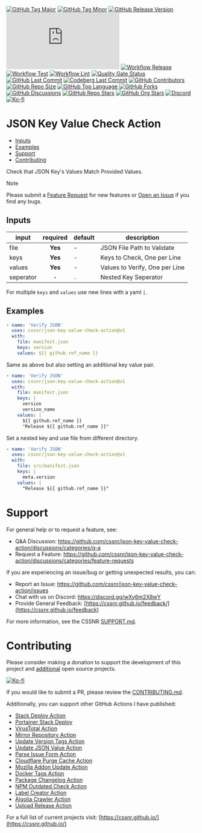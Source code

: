 [![GitHub Tag Major](https://img.shields.io/github/v/tag/cssnr/json-key-value-check-action?sort=semver&filter=!v*.*&logo=git&logoColor=white&labelColor=585858&label=%20)](https://github.com/cssnr/json-key-value-check-action/tags)
[![GitHub Tag Minor](https://img.shields.io/github/v/tag/cssnr/json-key-value-check-action?sort=semver&filter=!v*.*.*&logo=git&logoColor=white&labelColor=585858&label=%20)](https://github.com/cssnr/json-key-value-check-action/releases)
[![GitHub Release Version](https://img.shields.io/github/v/release/cssnr/json-key-value-check-action?logo=git&logoColor=white&labelColor=585858&label=%20)](https://github.com/cssnr/json-key-value-check-action/releases/latest)
[![GitHub Dist Size](https://img.shields.io/github/size/cssnr/json-key-value-check-action/dist%2Findex.js?logo=bookstack&logoColor=white&label=dist%20size)](https://github.com/cssnr/json-key-value-check-action/blob/master/src/index.ts)
[![Workflow Release](https://img.shields.io/github/actions/workflow/status/cssnr/json-key-value-check-action/release.yaml?logo=cachet&label=release)](https://github.com/cssnr/json-key-value-check-action/actions/workflows/release.yaml)
[![Workflow Test](https://img.shields.io/github/actions/workflow/status/cssnr/json-key-value-check-action/test.yaml?logo=cachet&label=test)](https://github.com/cssnr/json-key-value-check-action/actions/workflows/test.yaml)
[![Workflow Lint](https://img.shields.io/github/actions/workflow/status/cssnr/json-key-value-check-action/lint.yaml?logo=cachet&label=lint)](https://github.com/cssnr/json-key-value-check-action/actions/workflows/lint.yaml)
[![Quality Gate Status](https://sonarcloud.io/api/project_badges/measure?project=cssnr_json-key-value-check-action&metric=alert_status)](https://sonarcloud.io/summary/new_code?id=cssnr_json-key-value-check-action)
[![GitHub Last Commit](https://img.shields.io/github/last-commit/cssnr/json-key-value-check-action?logo=github&label=updated)](https://github.com/cssnr/json-key-value-check-action/pulse)
[![Codeberg Last Commit](https://img.shields.io/gitea/last-commit/cssnr/json-key-value-check-action/master?gitea_url=https%3A%2F%2Fcodeberg.org%2F&logo=codeberg&logoColor=white&label=updated)](https://codeberg.org/cssnr/json-key-value-check-action)
[![GitHub Contributors](https://img.shields.io/github/contributors/cssnr/json-key-value-check-action?logo=github)](https://github.com/cssnr/json-key-value-check-action/graphs/contributors)
[![GitHub Repo Size](https://img.shields.io/github/repo-size/cssnr/json-key-value-check-action?logo=bookstack&logoColor=white&label=repo%20size)](https://github.com/cssnr/json-key-value-check-action?tab=readme-ov-file#readme)
[![GitHub Top Language](https://img.shields.io/github/languages/top/cssnr/json-key-value-check-action?logo=htmx)](https://github.com/cssnr/json-key-value-check-action)
[![GitHub Forks](https://img.shields.io/github/forks/cssnr/json-key-value-check-action?style=flat&logo=github)](https://github.com/cssnr/json-key-value-check-action/forks)
[![GitHub Discussions](https://img.shields.io/github/discussions/cssnr/json-key-value-check-action?logo=github)](https://github.com/cssnr/json-key-value-check-action/discussions)
[![GitHub Repo Stars](https://img.shields.io/github/stars/cssnr/json-key-value-check-action?style=flat&logo=github)](https://github.com/cssnr/json-key-value-check-action/stargazers)
[![GitHub Org Stars](https://img.shields.io/github/stars/cssnr?style=flat&logo=github&label=org%20stars)](https://cssnr.github.io/)
[![Discord](https://img.shields.io/discord/899171661457293343?logo=discord&logoColor=white&label=discord&color=7289da)](https://discord.gg/wXy6m2X8wY)
[![Ko-fi](https://img.shields.io/badge/Ko--fi-72a5f2?logo=kofi&label=support)](https://ko-fi.com/cssnr)

# JSON Key Value Check Action

- [Inputs](#Inputs)
- [Examples](#Examples)
- [Support](#Support)
- [Contributing](#Contributing)

Check that JSON Key's Values Match Provided Values.

> [!NOTE]  
> Please submit a [Feature Request](https://github.com/cssnr/json-key-value-check-action/discussions/categories/feature-requests)
> for new features or [Open an Issue](https://github.com/cssnr/json-key-value-check-action/issues) if you find any bugs.

## Inputs

| input     | required | default | description                    |
| --------- | :------: | ------- | ------------------------------ |
| file      | **Yes**  | -       | JSON File Path to Validate     |
| keys      | **Yes**  | -       | Keys to Check, One per Line    |
| values    | **Yes**  | -       | Values to Verify, One per Line |
| seperator |    -     | `.`     | Nested Key Seperator           |

For multiple `keys` and `values` use new lines with a yaml `|`.

## Examples

```yaml
- name: 'Verify JSON'
  uses: cssnr/json-key-value-check-action@v1
  with:
    file: manifest.json
    keys: version
    values: ${{ github.ref_name }}
```

Same as above but also setting an additional key value pair.

```yaml
- name: 'Verify JSON'
  uses: cssnr/json-key-value-check-action@v1
  with:
    file: manifest.json
    keys: |
      version
      version_name
    values: |
      ${{ github.ref_name }}
      "Release ${{ github.ref_name }}"
```

Set a nested key and use file from different directory.

```yaml
- name: 'Verify JSON'
  uses: cssnr/json-key-value-check-action@v1
  with:
    file: src/manifest.json
    keys: |
      meta.version
    values: |
      "Release ${{ github.ref_name }}"
```

# Support

For general help or to request a feature, see:

- Q&A Discussion: https://github.com/cssnr/json-key-value-check-action/discussions/categories/q-a
- Request a Feature: https://github.com/cssnr/json-key-value-check-action/discussions/categories/feature-requests

If you are experiencing an issue/bug or getting unexpected results, you can:

- Report an Issue: https://github.com/cssnr/json-key-value-check-action/issues
- Chat with us on Discord: https://discord.gg/wXy6m2X8wY
- Provide General Feedback: [https://cssnr.github.io/feedback/](https://cssnr.github.io/feedback)

For more information, see the CSSNR [SUPPORT.md](https://github.com/cssnr/.github/blob/master/.github/SUPPORT.md#support).

# Contributing

Please consider making a donation to support the development of this project
and [additional](https://cssnr.com/) open source projects.

[![Ko-fi](https://ko-fi.com/img/githubbutton_sm.svg)](https://ko-fi.com/cssnr)

If you would like to submit a PR, please review the [CONTRIBUTING.md](#contributing-ov-file).

Additionally, you can support other GitHub Actions I have published:

- [Stack Deploy Action](https://github.com/cssnr/stack-deploy-action?tab=readme-ov-file#readme)
- [Portainer Stack Deploy](https://github.com/cssnr/portainer-stack-deploy-action?tab=readme-ov-file#readme)
- [VirusTotal Action](https://github.com/cssnr/virustotal-action?tab=readme-ov-file#readme)
- [Mirror Repository Action](https://github.com/cssnr/mirror-repository-action?tab=readme-ov-file#readme)
- [Update Version Tags Action](https://github.com/cssnr/update-version-tags-action?tab=readme-ov-file#readme)
- [Update JSON Value Action](https://github.com/cssnr/update-json-value-action?tab=readme-ov-file#readme)
- [Parse Issue Form Action](https://github.com/cssnr/parse-issue-form-action?tab=readme-ov-file#readme)
- [Cloudflare Purge Cache Action](https://github.com/cssnr/cloudflare-purge-cache-action?tab=readme-ov-file#readme)
- [Mozilla Addon Update Action](https://github.com/cssnr/mozilla-addon-update-action?tab=readme-ov-file#readme)
- [Docker Tags Action](https://github.com/cssnr/docker-tags-action?tab=readme-ov-file#readme)
- [Package Changelog Action](https://github.com/cssnr/package-changelog-action?tab=readme-ov-file#readme)
- [NPM Outdated Check Action](https://github.com/cssnr/npm-outdated-action?tab=readme-ov-file#readme)
- [Label Creator Action](https://github.com/cssnr/label-creator-action?tab=readme-ov-file#readme)
- [Algolia Crawler Action](https://github.com/cssnr/algolia-crawler-action?tab=readme-ov-file#readme)
- [Upload Release Action](https://github.com/cssnr/upload-release-action?tab=readme-ov-file#readme)

For a full list of current projects visit: [https://cssnr.github.io/](https://cssnr.github.io/)
